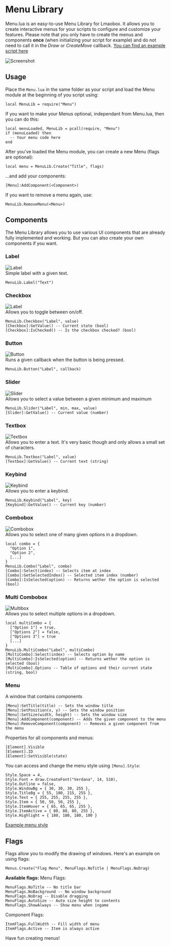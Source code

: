 # Menu Library
Menu.lua is an easy-to-use Menu Library for Lmaobox. It allows you to create interactive menus for your scripts to configure and customize your features. Please note that you only have to create the menus and components **once** (when initializing your script for example) and do not need to call it in the *Draw* or *CreateMove* callback.
[You can find an example script here](../Menu-Example.lua)

![Screenshot](https://i.imgur.com/k2hyOax.png)

## Usage
Place the `Menu.lua` in the same folder as your script and load the Menu module at the beginning of you script using:
```
local MenuLib = require("Menu")
```

If you want to make your Menus optional, independant from Menu.lua, then you can do this:
```
local menuLoaded, MenuLib = pcall(require, "Menu")
if (menuLoaded) then
  -- Your menu code here
end
```

After you've loaded the Menu module, you can create a new Menu (flags are optional):
```
local menu = MenuLib.Create("Title", flags)
```

...and add your components:
```
[Menu]:AddComponent(<Component>)
```

If you want to remove a menu again, use:
```
MenuLib.RemoveMenu(<Menu>)
```

## Components
The Menu Library allows you to use various UI components that are already fully implemented and working. But you can also create your own components if you want.

### Label
![Label](https://i.imgur.com/knK7AOk.png)<br/>
Simple label with a given text.
```
MenuLib.Label("Text")
```

### Checkbox
![Label](https://i.imgur.com/ugksbLr.png)<br/>
Allows you to toggle between on/off.
```
MenuLib.Checkbox("Label", value)
[Checkbox]:GetValue() -- Current state (bool)
[Checkbox]:IsChecked() -- Is the checkbox checked? (bool)
```

### Button
![Button](https://i.imgur.com/dOVKTG4.png)<br/>
Runs a given callback when the button is being pressed.
```
MenuLib.Button("Label", callback)
```

### Slider
![Slider](https://i.imgur.com/363zFtX.png)<br/>
Allows you to select a value between a given minimum and maximum
```
MenuLib.Slider("Label", min, max, value)
[Slider]:GetValue() -- Current value (number)
```

### Textbox
![Textbox](https://i.imgur.com/vo0j8n5.png)<br/>
Allows you to enter a text. It's very basic though and only allows a small set of characters.
```
MenuLib.Textbox("Label", value)
[Textbox]:GetValue() -- Current text (string)
```

### Keybind
![Keybind](https://i.imgur.com/qr24MrZ.png)<br/>
Allows you to enter a keybind.
```
MenuLib.Keybind("Label", key)
[Keybind]:GetValue() -- Current key (number)
```

### Combobox
![Combobox](https://i.imgur.com/VthXZZp.png)<br/>
Allows you to select one of many given options in a dropdown.
```
local combo = {
  "Option 1",
  "Option 2",
  [...]
}
MenuLib.Combo("Label", combo)
[Combo]:Select(index) -- Selects item at index
[Combo]:GetSelectedIndex() -- Selected item index (number)
[Combo]:IsSelected(option) -- Returns wether the option is selected (bool)
```

### Multi Combobox
![Multibox](https://i.imgur.com/bwPnnaf.png)<br/>
Allows you to select multiple options in a dropdown.
```
local multiCombo = {
  ["Option 1"] = true,
  ["Options 2"] = false,
  ["Options 3"] = true
  [...]
}
MenuLib.MultiCombo("Label", multiCombo)
[MultiCombo]:Select(index) -- Selects option by name
[MultiCombo]:IsSelected(option) -- Returns wether the option is selected (bool)
[MultiCombo].Options -- Table of options and their current state (string, bool)
```

### Menu
A window that contains components
```
[Menu]:SetTitle(title) -- Sets the window title
[Menu]:SetPosition(x, y) -- Sets the window position
[Menu]:SetSize(width, height) -- Sets the window size
[Menu]:AddComponent(component) -- Adds the given component to the menu
[Menu]:RemoveComponent(component) -- Removes a given component from the menu
```

Properties for all components and menus:
```
[Element].Visible
[Element].ID
[Element]:SetVisible(state)
```

You can access and change the menu style using `[Menu].Style`:
```
Style.Space = 4,
Style.Font = draw.CreateFont("Verdana", 14, 510),
Style.Outline = false,
Style.WindowBg = { 30, 30, 30, 255 },
Style.TitleBg = { 55, 100, 215, 255 },
Style.Text = { 255, 255, 255, 255 },
Style.Item = { 50, 50, 50, 255 },
Style.ItemHover = { 65, 65, 65, 255 },
Style.ItemActive = { 80, 80, 80, 255 },
Style.Highlight = { 180, 180, 180, 100 }
```
[Example menu style](https://i.imgur.com/uMCCN0Y.png)

## Flags
Flags allow you to modify the drawing of windows. Here's an example on using flags:
```
Menus.Create("Flag Menu", MenuFlags.NoTitle | MenuFlags.NoDrag)
```

**Available flags:**
Menu Flags:
```
MenuFlags.NoTitle -- No title bar
MenuFlags.NoBackground -- No window background
MenuFlags.NoDrag -- Disable dragging
MenuFlags.AutoSize -- Auto size height to contents
MenuFlags.ShowAlways -- Show menu when ingame
```

Component Flags:
```
ItemFlags.FullWidth -- Fill width of menu
ItemFlags.Active -- Item is always active
```

Have fun creating menus!
